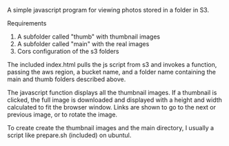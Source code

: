 A simple javascript program for viewing photos stored in a folder in S3.

Requirements
1. A subfolder called "thumb" with thumbnail images
2. A subfolder called "main" with the real images
3. Cors configuration of the s3 folders

The included index.html pulls the js script from s3 and invokes a
function, passing the aws region, a bucket name, and a folder name
containing the main and thumb folders described above.

The javascript function displays all the thumbnail images.  If a thumbnail is clicked, the full image is downloaded and displayed with a height and width calculated to fit the browser window.  Links are shown to go to the next or previous image, or to rotate the image.

To create create the thumbnail images and the main directory, I usually a script like prepare.sh (included) on ubuntul.
